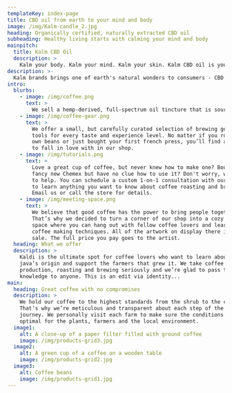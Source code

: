 ```yaml
---
templateKey: index-page
title: CBD oil from earth to your mind and body
image: /img/Kalm-candle_2.jpg
heading: Organically certified, naturally extracted CBD oil
subheading: Healthy living starts with calming your mind and body
mainpitch:
  title: Kalm CBD Oil
  description: >
    Kalm your body. Kalm your mind. Kalm your skin. Kalm CBD oil is your pathway to reducing stress and living your best life. From agricultural processes, to oil extraction and manufacturing to packaging, Kalm is focused on best, mos sustainable practices in the industry.
description: >-
  Kalm brands brings one of earth's natural wonders to consumers - CBD oil. Our products hail from certified organic farms in the Finger Lakes region of New York. 
intro:
  blurbs:
    - image: /img/coffee.png
      text: >
        We sell a hemp-derived, full-spectrum oil tincture that is sourced from a certified organic farm in the finger lakes region of upstate New York. There are lots of farms and suppliers in the market, but our extensive search led us to Main Street farms. Their processes and products are spot in with our own ethos of sustainability and organic practices.
    - image: /img/coffee-gear.png
      text: >
        We offer a small, but carefully curated selection of brewing gear and
        tools for every taste and experience level. No matter if you roast your
        own beans or just bought your first french press, you’ll find a gadget
        to fall in love with in our shop.
    - image: /img/tutorials.png
      text: >
        Love a great cup of coffee, but never knew how to make one? Bought a
        fancy new Chemex but have no clue how to use it? Don't worry, we’re here
        to help. You can schedule a custom 1-on-1 consultation with our baristas
        to learn anything you want to know about coffee roasting and brewing.
        Email us or call the store for details.
    - image: /img/meeting-space.png
      text: >
        We believe that good coffee has the power to bring people together.
        That’s why we decided to turn a corner of our shop into a cozy meeting
        space where you can hang out with fellow coffee lovers and learn about
        coffee making techniques. All of the artwork on display there is for
        sale. The full price you pay goes to the artist.
  heading: What we offer
  description: >
    Kaldi is the ultimate spot for coffee lovers who want to learn about their
    java’s origin and support the farmers that grew it. We take coffee
    production, roasting and brewing seriously and we’re glad to pass that
    knowledge to anyone. This is an edit via identity...
main:
  heading: Great coffee with no compromises
  description: >
    We hold our coffee to the highest standards from the shrub to the cup.
    That’s why we’re meticulous and transparent about each step of the coffee’s
    journey. We personally visit each farm to make sure the conditions are
    optimal for the plants, farmers and the local environment.
  image1:
    alt: A close-up of a paper filter filled with ground coffee
    image: /img/products-grid3.jpg
  image2:
    alt: A green cup of a coffee on a wooden table
    image: /img/products-grid2.jpg
  image3:
    alt: Coffee beans
    image: /img/products-grid1.jpg
---
```

